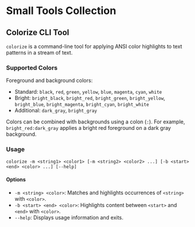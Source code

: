 # Small Tools Collection

## Colorize CLI Tool

`colorize` is a command-line tool for applying ANSI color highlights to text patterns in a stream of text.

### Supported Colors

Foreground and background colors:

- Standard: `black`, `red`, `green`, `yellow`, `blue`, `magenta`, `cyan`, `white`
- Bright: `bright_black`, `bright_red`, `bright_green`, `bright_yellow`, `bright_blue`, `bright_magenta`, `bright_cyan`, `bright_white`
- Additional: `dark_gray`, `bright_gray`

Colors can be combined with backgrounds using a colon (`:`). For example, `bright_red:dark_gray` applies a bright red foreground on a dark gray background.

### Usage

```
colorize -m <string1> <color1> [-m <string2> <color2> ...] [-b <start> <end> <color> ...] [--help]
```

#### Options

- `-m <string> <color>`: Matches and highlights occurrences of `<string>` with `<color>`.
- `-b <start> <end> <color>`: Highlights content between `<start>` and `<end>` with `<color>`.
- `--help`: Displays usage information and exits.



